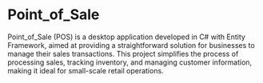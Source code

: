 # Point_of_Sale 

Point_of_Sale (POS) is a desktop application developed in C# with Entity Framework, aimed at providing a straightforward solution for businesses to manage their sales transactions. This project simplifies the process of processing sales, tracking inventory, and managing customer information, making it ideal for small-scale retail operations.
